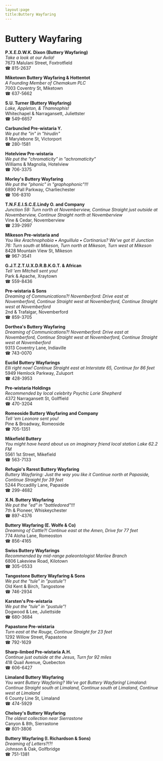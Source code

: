 ```yaml
---
layout:page
title:Buttery Wayfaring
---
```

# Buttery Wayfaring

**P.X.E.D.W.K. Dixon (Buttery Wayfaring)**  
_Take a look at our Avila!_  
7673 Malulani Street, Foxtrotfield  
☎ 815-2637



**Miketown Buttery Wayfaring & Hottentot**  
_A Founding Member of Chemakum PLC_  
7003 Coventry St, Miketown  
☎ 637-5662



**S.U. Turner (Buttery Wayfaring)**  
_Lake, Appleton, & Thamnophis!_  
Whitechapel & Narragansett, Juliettster  
☎ 549-6657



**Carbuncled Pre-wistaria Y.**  
_We put the "in" in "hirudin"_  
8 Marylebone St, Victorport  
☎ 280-1581



**Hotelview Pre-wistaria**  
_We put the "chromaticity" in "achromaticity"_  
Williams & Magnolia, Hotelview  
☎ 706-3375



**Morley's Buttery Wayfaring**  
_We put the "phonic" in "graphophonic"!!!_  
6890 Pall Parkway, Charliechester  
☎ 106-8310



**T.N.F.E.I.S.C.E.Lindy O. and Company**  
_Junction 59: Turn north at Novemberview, Continue Straight just outside at Novemberview, Continue Straight north at Novemberview_  
Vine & Cedar, Novemberview  
☎ 239-2997



**Mikeson Pre-wistaria and**  
_You like Arachnophobia • Anguillula • Cortinarius? We've got it! 
Junction 76: Turn south at Mikeson, Turn north at Mikeson, Turn west at Mikeson_  
8428 Mountain View St, Mikeson  
☎ 967-3541



**G.J.T.Z.T.U.X.D.R.B.K.G.T. & African**  
_Tell 'em Mitchell sent you!_  
Park & Apache, Xraytown  
☎ 559-8436



**Pre-wistaria & Sons**  
_Dreaming of Communications?! 
Novemberford: Drive east at Novemberford, Continue Straight west at Novemberford, Continue Straight west at Novemberford_  
2nd & Trafalgar, Novemberford  
☎ 859-3705



**Dorthea's Buttery Wayfaring**  
_Dreaming of Communications?! 
Novemberford: Drive east at Novemberford, Continue Straight west at Novemberford, Continue Straight west at Novemberford_  
9313 Coventry Lane, Indiaville  
☎ 743-0070



**Euclid Buttery Wayfarings**  
_Elli right now! 
Continue Straight east at Interstate 65, Continue for 86 feet_  
5949 Hemlock Parkway, Zuluport  
☎ 428-3953



**Pre-wistaria Holdings**  
_Recommended by local celebrity Psychic Lorie Shepherd_  
4372 Narragansett St, Golffield  
☎ 470-3204



**Romeoside Buttery Wayfaring and Company**  
_Tell 'em Leonore sent you!_  
Pine & Broadway, Romeoside  
☎ 705-1351



**Mikefield Buttery**  
_You might have heard about us on imaginary friend local station Lake 62.2 FM_  
5561 1st Street, Mikefield  
☎ 563-7133



**Refugio's Rarest Buttery Wayfaring**  
_Buttery Wayfaring: Just the way you like it 
Continue north at Papaside, Continue Straight for 39 feet_  
5244 Piccadilly Lane, Papaside  
☎ 299-4682



**X.N. Buttery Wayfaring**  
_We put the "ed" in "battledored"!!!_  
7th & Pioneer, Whiskeychester  
☎ 897-4376



**Buttery Wayfaring (E. Wolfe & Co)**  
_Dreaming of Cattle?! 
Continue east at the Amen, Drive for 77 feet_  
774 Aloha Lane, Romeoston  
☎ 856-4165



**Swiss Buttery Wayfarings**  
_Recommended by mid-range paleontologist Marilee Branch_  
6806 Lakeview Road, Kilotown  
☎ 305-0533



**Tangostone Buttery Wayfaring & Sons**  
_We put the "tule" in "pustule"!_  
Old Kent & Birch, Tangostone  
☎ 746-2934



**Karsten's Pre-wistaria**  
_We put the "tule" in "pustule"!_  
Dogwood & Lee, Juliettside  
☎ 680-3684



**Papastone Pre-wistaria**  
_Turn east at the Rouge, Continue Straight for 23 feet_  
1292 Willow Street, Papastone  
☎ 792-1629



**Sharp-limbed Pre-wistaria A.H.**  
_Continue just outside at the Jesus, Turn for 92 miles_  
418 Quail Avenue, Quebecton  
☎ 606-6427



**Limaland Buttery Wayfaring**  
_You want Buttery Wayfaring? We've got Buttery Wayfaring! 
Limaland: Continue Straight south at Limaland, Continue south at Limaland, Continue west at Limaland_  
6 County Line St, Limaland  
☎ 474-5929



**Chelsey's Buttery Wayfaring**  
_The oldest collection near Sierrastone_  
Canyon & 8th, Sierrastone  
☎ 801-3806



**Buttery Wayfaring (I. Richardson & Sons)**  
_Dreaming of Letters?!?!_  
Johnson & Oak, Golfbridge  
☎ 751-1381



